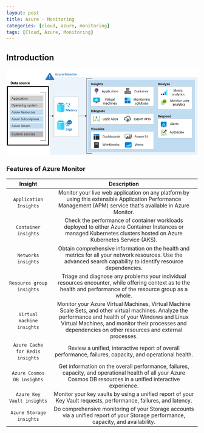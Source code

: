 ```yaml
---
layout: post
title: Azure - Monitoring
categories: [cloud, azure, monitoring]
tags: [Cloud, Azure, Monitoring]
---
```


## Introduction

![Azure Monitor](/assets/img/cloud/azure/monitoring/azure-monitor.png)

### Features of Azure Monitor

| Insight | Description |
| :-----: | :---------: |
| `Application Insights` | Monitor your live web application on any platform by using this extensible Application Performance Management (APM) service that's available in Azure Monitor. |
| `Container insights` | Check the performance of container workloads deployed to either Azure Container Instances or managed Kubernetes clusters hosted on Azure Kubernetes Service (AKS). | 
| `Networks insights` | Obtain comprehensive information on the health and metrics for all your network resources. Use the advanced search capability to identify resource dependencies. | 
| `Resource group insights` | Triage and diagnose any problems your individual resources encounter, while offering context as to the health and performance of the resource group as a whole. | 
| `Virtual machine insights` | Monitor your Azure Virtual Machines, Virtual Machine Scale Sets, and other virtual machines. Analyze the performance and health of your Windows and Linux Virtual Machines, and monitor their processes and dependencies on other resources and external processes. | 
| `Azure Cache for Redis insights` | Review a unified, interactive report of overall performance, failures, capacity, and operational health. | 
| `Azure Cosmos DB insights` | Get information on the overall performance, failures, capacity, and operational health of all your Azure Cosmos DB resources in a unified interactive experience. | 
| `Azure Key Vault insights` | Monitor your key vaults by using a unified report of your Key Vault requests, performance, failures, and latency. | 
| `Azure Storage insights` | Do comprehensive monitoring of your Storage accounts via a unified report of your Storage performance, capacity, and availability. |
